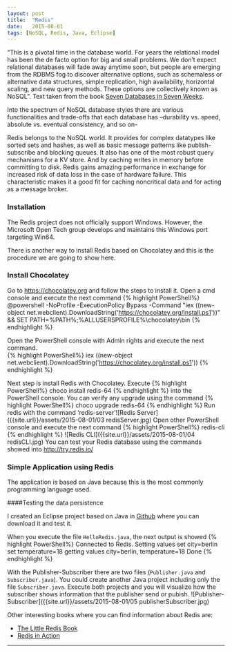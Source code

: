 ```yaml
---
layout: post
title:  "Redis"
date:   2015-08-01
tags: [NoSQL, Redis, Java, Eclipse]
---
```


“This is a pivotal time in the database world. For years the relational model has been the de facto option for big and small problems. We don’t expect relational databases will fade away anytime soon, but people are emerging from the RDBMS fog to discover alternative options, such as schemaless or alternative data structures, simple replication, high availability, horizontal scaling, and new query methods. These options are collectively known as NoSQL”. Text taken from the book [Seven Databases in Seven Weeks][1].

Into the spectrum of NoSQL database styles there are various functionalities and trade-offs that each database has –durability vs. speed, absolute vs. eventual consistency, and so on- 

Redis belongs to the NoSQL world. It provides for complex datatypes like sorted sets and hashes, as well as basic message patterns like publish-subscribe and blocking queues. It also has one of the most robust query mechanisms for a KV store. And by caching writes in memory before committing to disk. Redis gains amazing performance in exchange for increased risk of data loss in the case of hardware failure. This characteristic makes it a good fit for caching noncritical data and for acting as a message broker.

### Installation

The Redis project does not officially support Windows. However, the Microsoft Open Tech group develops and maintains this Windows port targeting Win64.

There is another way to install Redis based on Chocolatey and this is the procedure we are going to show here.

### Install Chocolatey

Go to https://chocolatey.org and follow the steps to install it. Open a cmd console and execute the next command
{% highlight PowerShell%}
@powershell -NoProfile -ExecutionPolicy Bypass -Command "iex ((new-object net.webclient).DownloadString('https://chocolatey.org/install.ps1'))" && SET PATH=%PATH%;%ALLUSERSPROFILE%\chocolatey\bin
{% endhighlight %}

Open the PowerShell console with Admin rights and execute the next command.  
{% highlight PowerShell%}
iex ((new-object net.webclient).DownloadString('https://chocolatey.org/install.ps1'))
{% endhighlight %}

Next step is install Redis with Chocolatey. Execute {% highlight PowerShell%} choco install redis-64 {% endhighlight %} into the PowerShell console.
You can verify any upgrade using the command {% highlight PowerShell%} choco upgrade redis-64 {% endhighlight %}
Run redis with the command ‘redis-server’![Redis Server]({{site.url}}/assets/2015-08-01/03 redisServer.jpg)
Open other PowerShell console and execute the next command {% highlight PowerShell%} redis-cli {% endhighlight %} ![Redis CLI]({{site.url}}/assets/2015-08-01/04 redisCLI.jpg)
You can test your Redis database using the commands showed into http://try.redis.io/ 

### Simple Application using Redis

The application is based on Java because this is the most commonly programming language used.

####Testing the data persistence

I created an Eclipse project based on Java in [Github][2] where you can download it and test it.

When you execute the file `HelloRedis.java`, the next output is showed
{% highlight PowerShell%}
Connected to Redis.
Setting values
set city=berlin
set temperature=18
getting values
city=berlin, temperature=18
Done
{% endhighlight %}

With the Publisher-Subscriber there are two files (`Publisher.java` and `Subscriber.java`). You could create another Java project including only the file `Subscriber.java`. Execute both projects and you will visualize how the subscriber shows information that the publisher send or pubish.
![Publisher-Subscriber]({{site.url}}/assets/2015-08-01/05 publisherSubscriber.jpg)

Other interesting books where you can find information about Redis are:

*  [The Little Redis Book][3]
*  [Redis in Action][4]

----------------------------------

[1]: http://it-ebooks.info/book/866/
[2]: https://github.com/AlbeviaBuildingBlocks/RedisExample
[3]: http://openmymind.net/2012/1/23/The-Little-Redis-Book/
[4]: http://www.manning.com/carlson/